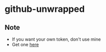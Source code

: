 # github-unwrapped
## Note
- If you want your own token, don't use mine
- Get one [here](https://github.com/settings/tokens)
